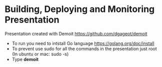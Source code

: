 # Building, Deploying and Monitoring Presentation

Presentation created with Demoit https://github.com/dgageot/demoit

- To run you need to intstall Go language https://golang.org/doc/install
- To prevent use sudo for all the commands in the presentation just root (In ubuntu or mac: sudo -s)
- Type **demoit**
